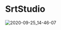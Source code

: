 # SrtStudio

![2020-09-25_14-46-07](https://user-images.githubusercontent.com/39903631/94268754-eea37880-ff3d-11ea-9288-d7d3acc8197c.gif)
